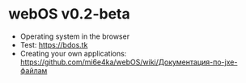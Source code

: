 # webOS v0.2-beta
- Operating system in the browser
- Test: https://bdos.tk
- Creating your own applications: https://github.com/mi6e4ka/webOS/wiki/Документация-по-jxe-файлам

